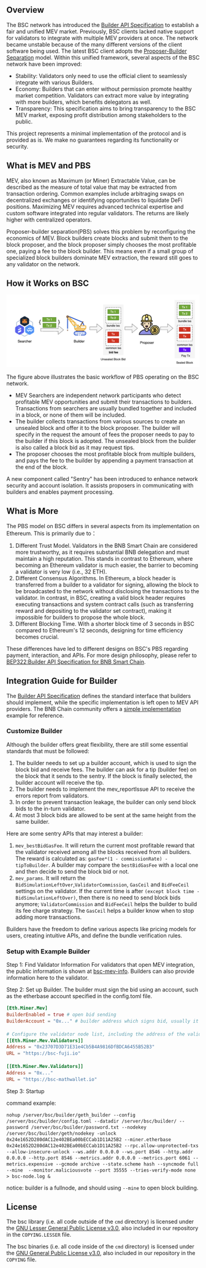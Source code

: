 ## Overview

The BSC network has introduced the [Builder API Specification](https://github.com/bnb-chain/BEPs/blob/master/BEPs/BEP322.md) to establish a fair and unified MEV market. Previously, BSC clients lacked native support for validators to integrate with multiple MEV providers at once. The network became unstable because of the many different versions of the client software being used. The latest BSC client adopts the [Proposer-Builder Separation](https://ethereum.org/en/roadmap/pbs/) model. Within this unified framework, several aspects of the BSC network have been improved:

- Stability: Validators only need to use the official client to seamlessly integrate with various Builders.
- Economy: Builders that can enter without permission promote healthy market competition. Validators can extract more value by integrating with more builders, which benefits delegators as well.
- Transparency: This specification aims to bring transparency to the BSC MEV market, exposing profit distribution among stakeholders to the public.

This project represents a minimal implementation of the protocol and is provided as is. We make no guarantees regarding its functionality or security.

## What is MEV and PBS

MEV, also known as Maximum (or Miner) Extractable Value, can be described as the measure of total value that may be extracted from transaction ordering. Common examples include arbitraging swaps on decentralized exchanges or identifying opportunities to liquidate DeFi positions. Maximizing MEV requires advanced technical expertise and custom software integrated into regular validators. The returns are likely higher with centralized operators.

Proposer-builder separation(PBS) solves this problem by reconfiguring the economics of MEV. Block builders create blocks and submit them to the block proposer, and the block proposer simply chooses the most profitable one, paying a fee to the block builder. This means even if a small group of specialized block builders dominate MEV extraction, the reward still goes to any validator on the network.

## How it Works on BSC

![PBS Workflow](./docs/assets/pbs_workflow.png)

The figure above illustrates the basic workflow of PBS operating on the BSC network.

- MEV Searchers are independent network participants who detect profitable MEV opportunities and submit their transactions to builders. Transactions from searchers are usually bundled together and included in a block, or none of them will be included.
- The builder collects transactions from various sources to create an unsealed block and offer it to the block proposer. The builder will specify in the request the amount of fees the proposer needs to pay to the builder if this block is adopted. The unsealed block from the builder is also called a block bid as it may request tips.
- The proposer chooses the most profitable block from multiple builders, and pays the fee to the builder by appending a payment transaction at the end of the block.

A new component called "Sentry" has been introduced to enhance network security and account isolation. It assists proposers in communicating with builders and enables payment processing.

## What is More

The PBS model on BSC differs in several aspects from its implementation on Ethereum. This is primarily due to：

1. Different Trust Model. Validators in the BNB Smart Chain are considered more trustworthy, as it requires substantial BNB delegation and must maintain a high reputation. This stands in contrast to Ethereum, where becoming an Ethereum validator is much easier, the barrier to becoming a validator is very low (i.e., 32 ETH).
2. Different Consensus Algorithms. In Ethereum, a block header is transferred from a builder to a validator for signing, allowing the block to be broadcasted to the network without disclosing the transactions to the validator. In contrast, in BSC, creating a valid block header requires executing transactions and system contract calls (such as transferring reward and depositing to the validator set contract), making it impossible for builders to propose the whole block.
3. Different Blocking Time. With a shorter block time of 3 seconds in BSC compared to Ethereum's 12 seconds, designing for time efficiency becomes crucial.

These differences have led to different designs on BSC's PBS regarding payment, interaction, and APIs. For more design philosophy, please refer to [BEP322:Builder API Specification for BNB Smart Chain](https://github.com/bnb-chain/BEPs/blob/master/BEPs/BEP322.md).

## Integration Guide for Builder

The [Builder API Specification](https://github.com/bnb-chain/BEPs/blob/master/BEPs/BEP322.md) defines the standard interface that builders should implement, while the specific implementation is left open to MEV API providers. The BNB Chain community offers a [simple implementation](https://github.com/bnb-chain/bsc-builder) example for reference.

### Customize Builder

Although the builder offers great flexibility, there are still some essential standards that must be followed:

1. The builder needs to set up a builder account, which is used to sign the block bid and receive fees. The builder can ask for a tip (builder fee) on the block that it sends to the sentry. If the block is finally selected, the builder account will receive the tip.
2. The builder needs to implement the mev_reportIssue API to receive the errors report from validators.
3. In order to prevent transaction leakage, the builder can only send block bids to the in-turn validator.
4. At most 3 block bids are allowed to be sent at the same height from the same builder.

Here are some sentry APIs that may interest a builder:

1. `mev_bestBidGasFee`. It will return the current most profitable reward that the validator received among all the blocks received from all builders. The reward is calculated as: `gasFee*(1 - commissionRate) - tipToBuilder`. A builder may compare the `bestBidGasFee` with a local one and then decide to send the block bid or not.
2. `mev_params`. It will return the `BidSimulationLeftOver`,`ValidatorCommission`, `GasCeil` and `BidFeeCeil` settings on the validator. If the current time is after `(except block time - BidSimulationLeftOver)`, then there is no need to send block bids anymore; `ValidatorCommission` and `BidFeeCeil` helps the builder to build its fee charge strategy. The `GasCeil` helps a builder know when to stop adding more transactions.

Builders have the freedom to define various aspects like pricing models for users, creating intuitive APIs, and define the bundle verification rules.

### Setup with Example Builder

Step 1: Find Validator Information
For validators that open MEV integration, the public information is shown at [bsc-mev-info](https://github.com/bnb-chain/bsc-mev-info). Builders can also provide information here to the validator.

Step 2: Set up Builder.
The builder must sign the bid using an account, such as the etherbase account specified in the config.toml file.

```toml
[Eth.Miner.Mev]
BuilderEnabled = true # open bid sending
BuilderAccount = "0x..." # builder address which signs bid, usually it is the same as etherbase address

# Configure the validator node list, including the address of the validator and the public URL. The public URL refers to the sentry service.
[[Eth.Miner.Mev.Validators]]
Address = "0x23707D3D71E31e4Cb5B4A9816DfBDCA6455B52B3"
URL = "https://bsc-fuji.io"

[[Eth.Miner.Mev.Validators]]
Address = "0x..."
URL = "https://bsc-mathwallet.io"
```

Step 3: Startup

command example:
```
nohup /server/bsc/builder/geth_builder --config /server/bsc/builder/config.toml --datadir /server/bsc/builder/ --password /server/bsc/builder/password.txt --nodekey /server/bsc/builder/geth/nodekey -unlock 0x24e1652D280dAC12e402BEa00bECCab1D11A25B2 --miner.etherbase 0x24e1652D280dAC12e402BEa00bECCab1D11A25B2 --rpc.allow-unprotected-txs --allow-insecure-unlock --ws.addr 0.0.0.0 --ws.port 8546 --http.addr 0.0.0.0 --http.port 8546 --metrics.addr 0.0.0.0 --metrics.port 6061 --metrics.expensive --gcmode archive --state.scheme hash --syncmode full --mine  --monitor.maliciousvote --port 35555 --tries-verify-mode none > bsc-node.log &
```
notice: builder is a fullnode, and should using `--mine` to open block building.

## License

The bsc library (i.e. all code outside of the `cmd` directory) is licensed under the
[GNU Lesser General Public License v3.0](https://www.gnu.org/licenses/lgpl-3.0.en.html),
also included in our repository in the `COPYING.LESSER` file.

The bsc binaries (i.e. all code inside of the `cmd` directory) is licensed under the
[GNU General Public License v3.0](https://www.gnu.org/licenses/gpl-3.0.en.html), also
included in our repository in the `COPYING` file.
